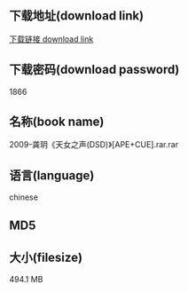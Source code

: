 ## 下载地址(download link)
[下载链接 download link](https://tutu365.netlify.app/?s=2009-%E9%BE%9A%E7%8E%A5%E3%80%8A%E5%A4%A9%E5%A5%B3%E4%B9%8B%E5%A3%B0%28DSD%29%E3%80%8B%5BAPE%2BCUE%5D.rar)

## 下载密码(download password)
1866

## 名称(book name)
2009-龚玥《天女之声(DSD)》[APE+CUE].rar.rar

## 语言(language)
chinese

## MD5


## 大小(filesize)
494.1 MB
